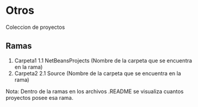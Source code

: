 # Otros
Coleccion de proyectos
## Ramas
1. Carpeta1
  1.1 NetBeansProjects (Nombre de la carpeta que se encuentra en la rama)
2. Carpeta2
  2.1 Source (Nombre de la carpeta que se encuentra en la rama)
  
Nota: Dentro de la ramas en los archivos .README se visualiza cuantos proyectos posee esa rama.
